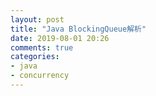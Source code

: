 ```yaml
---
layout: post
title: "Java BlockingQueue解析"
date: 2019-08-01 20:26
comments: true
categories: 
- java
- concurrency
---
```

